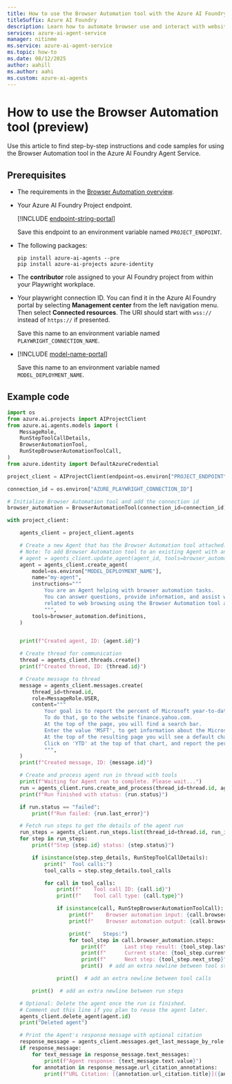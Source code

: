 ```yaml
---
title: How to use the Browser Automation tool with the Azure AI Foundry Agent Service
titleSuffix: Azure AI Foundry
description: Learn how to automate browser use and interact with websites using AI Agents.
services: azure-ai-agent-service
manager: nitinme
ms.service: azure-ai-agent-service
ms.topic: how-to
ms.date: 08/12/2025
author: aahill
ms.author: aahi
ms.custom: azure-ai-agents
---
```


# How to use the Browser Automation tool (preview)

Use this article to find step-by-step instructions and code samples for using the Browser Automation tool in the Azure AI Foundry Agent Service.

## Prerequisites

* The requirements in the [Browser Automation overview](./deep-research.md).
* Your Azure AI Foundry Project endpoint.
    
    [!INCLUDE [endpoint-string-portal](../../includes/endpoint-string-portal.md)]

    Save this endpoint to an environment variable named `PROJECT_ENDPOINT`.

* The following packages:

    ```console
    pip install azure-ai-agents --pre
    pip install azure-ai-projects azure-identity
    ```
* The **contributor** role assigned to your AI Foundry project from within your Playwright workplace. 
* Your playwright connection ID. You can find it in the Azure AI Foundry portal by selecting **Management center** from the left navigation menu. Then select **Connected resources**. The URI should start with `wss://` instead of `https://` if presented. 
    
    <!--
    :::image type="content" source="../../media/tools/deep-research/bing-resource-name.png" alt-text="A screenshot showing the Playwright connection. " lightbox="../../media/tools/deep-research/bing-resource-name.png":::
    -->
    Save this name to an environment variable named `PLAYWRIGHT_CONNECTION_NAME`.

* [!INCLUDE [model-name-portal](../../includes/model-name-portal.md)]

    Save this name to an environment variable named `MODEL_DEPLOYMENT_NAME`.

## Example code

```python
import os
from azure.ai.projects import AIProjectClient
from azure.ai.agents.models import (
    MessageRole,
    RunStepToolCallDetails,
    BrowserAutomationTool,
    RunStepBrowserAutomationToolCall,
)
from azure.identity import DefaultAzureCredential

project_client = AIProjectClient(endpoint=os.environ["PROJECT_ENDPOINT"], credential=DefaultAzureCredential())

connection_id = os.environ["AZURE_PLAYWRIGHT_CONNECTION_ID"]

# Initialize Browser Automation tool and add the connection id
browser_automation = BrowserAutomationTool(connection_id=connection_id)

with project_client:

    agents_client = project_client.agents

    # Create a new Agent that has the Browser Automation tool attached.
    # Note: To add Browser Automation tool to an existing Agent with an `agent_id`, do the following:
    # agent = agents_client.update_agent(agent_id, tools=browser_automation.definitions)
    agent = agents_client.create_agent(
        model=os.environ["MODEL_DEPLOYMENT_NAME"],
        name="my-agent",
        instructions="""
            You are an Agent helping with browser automation tasks. 
            You can answer questions, provide information, and assist with various tasks 
            related to web browsing using the Browser Automation tool available to you.
            """,
        tools=browser_automation.definitions,
    )


    print(f"Created agent, ID: {agent.id}")

    # Create thread for communication
    thread = agents_client.threads.create()
    print(f"Created thread, ID: {thread.id}")

    # Create message to thread
    message = agents_client.messages.create(
        thread_id=thread.id,
        role=MessageRole.USER,
        content="""
            Your goal is to report the percent of Microsoft year-to-date stock price change.
            To do that, go to the website finance.yahoo.com.
            At the top of the page, you will find a search bar.
            Enter the value 'MSFT', to get information about the Microsoft stock price.
            At the top of the resulting page you will see a default chart of Microsoft stock price.
            Click on 'YTD' at the top of that chart, and report the percent value that shows up just below it.
            """,
    )
    print(f"Created message, ID: {message.id}")

    # Create and process agent run in thread with tools
    print(f"Waiting for Agent run to complete. Please wait...")
    run = agents_client.runs.create_and_process(thread_id=thread.id, agent_id=agent.id)
    print(f"Run finished with status: {run.status}")

    if run.status == "failed":
        print(f"Run failed: {run.last_error}")

    # Fetch run steps to get the details of the agent run
    run_steps = agents_client.run_steps.list(thread_id=thread.id, run_id=run.id)
    for step in run_steps:
        print(f"Step {step.id} status: {step.status}")

        if isinstance(step.step_details, RunStepToolCallDetails):
            print("  Tool calls:")
            tool_calls = step.step_details.tool_calls

            for call in tool_calls:
                print(f"    Tool call ID: {call.id}")
                print(f"    Tool call type: {call.type}")

                if isinstance(call, RunStepBrowserAutomationToolCall):
                    print(f"    Browser automation input: {call.browser_automation.input}")
                    print(f"    Browser automation output: {call.browser_automation.output}")

                    print("    Steps:")
                    for tool_step in call.browser_automation.steps:
                        print(f"      Last step result: {tool_step.last_step_result}")
                        print(f"      Current state: {tool_step.current_state}")
                        print(f"      Next step: {tool_step.next_step}")
                        print()  # add an extra newline between tool steps

                print()  # add an extra newline between tool calls

        print()  # add an extra newline between run steps

    # Optional: Delete the agent once the run is finished.
    # Comment out this line if you plan to reuse the agent later.
    agents_client.delete_agent(agent.id)
    print("Deleted agent")

    # Print the Agent's response message with optional citation
    response_message = agents_client.messages.get_last_message_by_role(thread_id=thread.id, role=MessageRole.AGENT)
    if response_message:
        for text_message in response_message.text_messages:
            print(f"Agent response: {text_message.text.value}")
        for annotation in response_message.url_citation_annotations:
            print(f"URL Citation: [{annotation.url_citation.title}]({annotation.url_citation.url})")
```